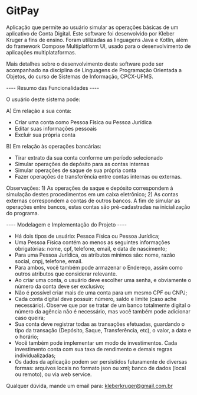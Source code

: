 # GitPay

Aplicação que permite ao usuário simular as operações básicas de um aplicativo de Conta Digital. 
Este software foi desenvolvido por Kleber Kruger a fins de ensino. Foram utilizadas as linguagens Java e Kotlin, 
além do framework Compose Multiplatform UI, usado para o desenvolvimento de aplicações multiplataformas.

Mais detalhes sobre o desenvolvimento deste software pode ser acompanhado na disciplina de Linguagens de Programação Orientada a Objetos, do curso de Sistemas de Informação, CPCX-UFMS.


---- Resumo das Funcionalidades ----

O usuário deste sistema pode:

A) Em relação a sua conta:
* Criar uma conta como Pessoa Física ou Pessoa Jurídica
* Editar suas informações pessoais
* Excluir sua própria conta

B) Em relação às operações bancárias:
* Tirar extrato da sua conta conforme um período selecionado
* Simular operações de depósito para as contas internas
* Simular operações de saque de sua própria conta
* Fazer operações de transferência entre contas internas ou externas.

Observações: 1) As operações de saque e depósito correspondem à simulação destes procedimentos em um caixa eletrônico; 2) As contas externas correspondem a contas de outros bancos. A fim de simular as operações entre bancos, estas contas são pré-cadastradas na inicialização do programa.


---- Modelagem e Implementação do Projeto ----

- Há dois tipos de usuário: Pessoa Física ou Pessoa Jurídica;
- Uma Pessoa Física contém ao menos as seguintes informações obrigatórias: nome, cpf, telefone, email, e data de nascimento;
- Para uma Pessoa Jurídica, os atributos mínimos são: nome, razão social, cnpj, telefone, email. 
- Para ambos, você também pode armazenar o Endereço, assim como outros atributos que considerar relevante.
- Ao criar uma conta, o usuário deve escolher uma senha, e obviamente o número da conta deve ser exclusivo;
- Não é possível criar mais de uma conta para um mesmo CPF ou CNPJ;
- Cada conta digital deve possuir: número, saldo e limite (caso ache necessário). Observe que por se tratar de um banco totalmente digital o número da agência não é necessário, mas você também pode adicionar caso queira;
- Sua conta deve registrar todas as transações efetuadas, guardando o tipo da transação (Depósito, Saque, Transferência, etc), o valor, a data e o horário;
- Você também pode implementar um modo de investimentos. Cada investimento conta com sua taxa de rendimento e demais regras individualizadas;
- Os dados da aplicação podem ser persistidos futuramente de diversas formas: arquivos locais no formato json ou xml; banco de dados (local ou remoto), ou via web service.

Qualquer dúvida, mande um email para: kleberkruger@gmail.com.br
